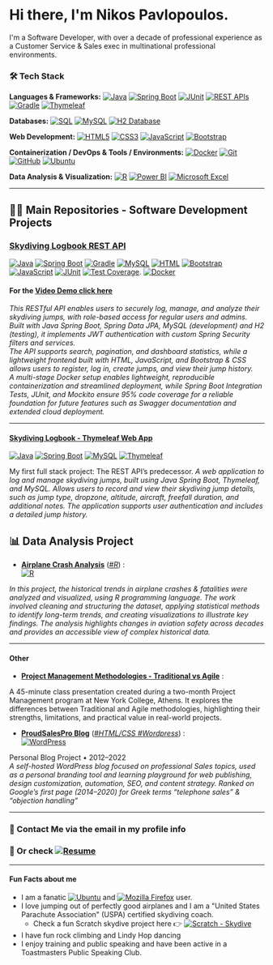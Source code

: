 # Hi there, I'm Nikos Pavlopoulos.

I'm a Software Developer, with over a decade of professional experience  as a Customer Service & Sales exec in multinational professional environments. 

### 🛠️ Tech Stack

**Languages & Frameworks:**
[![Java](https://img.shields.io/badge/-Java-007396?style=flat&logo=openjdk&logoColor=white)](#)
[![Spring Boot](https://img.shields.io/badge/-Spring%20Boot-6DB33F?style=flat&logo=spring&logoColor=white)](#)
[![JUnit](https://img.shields.io/badge/-JUnit-25A162?style=flat&logo=junit5&logoColor=white)](#)
[![REST APIs](https://img.shields.io/badge/-REST%20APIs-009688?style=flat&logo=fastapi&logoColor=white)](#)
[![Gradle](https://img.shields.io/badge/-Gradle-02303A?style=flat&logo=gradle&logoColor=white)](#)
[![Thymeleaf](https://img.shields.io/badge/-Thymeleaf-005F0F?style=flat&logo=thymeleaf&logoColor=white)](#)

**Databases:**
[![SQL](https://img.shields.io/badge/-SQL-4479A1?style=flat&logo=databricks&logoColor=white)](#)
[![MySQL](https://img.shields.io/badge/-MySQL-4479A1?style=flat&logo=mysql&logoColor=white)](#)
[![H2 Database](https://img.shields.io/badge/-H2%20Database-0000BB?style=flat&logo=h2&logoColor=white)](#)

**Web Development:**
[![HTML5](https://img.shields.io/badge/-HTML5-E34F26?style=flat&logo=html5&logoColor=white)](#)
[![CSS3](https://img.shields.io/badge/-CSS-1572B6?style=flat&logo=css3&logoColor=white)](#)
[![JavaScript](https://img.shields.io/badge/-JavaScript-F7DF1E?style=flat&logo=javascript&logoColor=black)](#)
[![Bootstrap](https://img.shields.io/badge/-Bootstrap-7952B3?style=flat&logo=bootstrap&logoColor=white)](#)

**Containerization / DevOps & Tools / Environments:**
[![Docker](https://img.shields.io/badge/-Docker-2496ED?style=flat&logo=docker&logoColor=white)](#)
[![Git](https://img.shields.io/badge/-Git-F05032?style=flat&logo=git&logoColor=white)](#)
[![GitHub](https://img.shields.io/badge/-GitHub-181717?style=flat&logo=github&logoColor=white)](#)
[![Ubuntu](https://img.shields.io/badge/-Ubuntu-E95420?style=flat&logo=ubuntu&logoColor=white)](#)

**Data Analysis & Visualization:**
[![R](https://img.shields.io/badge/-R-276DC3?style=flat&logo=r&logoColor=white)](#)
[![Power BI](https://img.shields.io/badge/-Power%20BI-F2C811?style=flat&logo=powerbi&logoColor=black)](#)
[![Microsoft Excel](https://img.shields.io/badge/-Excel-217346?style=flat&logo=microsoft-excel&logoColor=white)](#)

* * *

## 👨‍💻 Main Repositories - Software Development Projects

### **[Skydiving Logbook REST API](https://github.com/nikospavlopoulos/skydivinglogbook-spring-rest)** <br>
  [![Java](https://img.shields.io/badge/-Java-007396?style=flat&logo=openjdk&logoColor=white)](#)
  [![Spring Boot](https://img.shields.io/badge/-Spring%20Boot-6DB33F?style=flat&logo=spring&logoColor=white)](#)
  [![Gradle](https://img.shields.io/badge/-Gradle-02303A?style=flat&logo=gradle&logoColor=white)](#)
  [![MySQL](https://img.shields.io/badge/MySQL-4479A1?logo=mysql&logoColor=fff)](#)
  [![HTML](https://img.shields.io/badge/HTML-%23E34F26.svg?logo=html5&logoColor=white)](#)
  [![Bootstrap](https://img.shields.io/badge/Bootstrap-7952B3?logo=bootstrap&logoColor=fff)](#)
  [![JavaScript](https://img.shields.io/badge/JavaScript-F7DF1E?logo=javascript&logoColor=000)](#)
  [![JUnit](https://img.shields.io/badge/-JUnit-25A162?style=flat&logo=junit5&logoColor=white)](#)
  [![Test Coverage](https://img.shields.io/badge/coverage-95%25-brightgreen)](#).
  [![Docker](https://img.shields.io/badge/Docker-✔-2496ED?logo=docker&logoColor=white)](#)


#### For the [Video Demo click here](https://youtu.be/ddpZyq2-30Q?si=0WPRMsWgoW6kFFLE)

*This RESTful API enables users to securely log, manage, and analyze their skydiving jumps, with role-based access for regular users and admins. <br>
Built with Java Spring Boot, Spring Data JPA, MySQL (development) and H2 (testing), it implements JWT authentication with custom Spring Security filters and services. <br>
The API supports search, pagination, and dashboard statistics, while a lightweight frontend built with HTML, JavaScript, and Bootstrap & CSS allows users to register, log in, create jumps, and view their jump history. <br>
A multi-stage Docker setup enables lightweight, reproducible containerization and streamlined deployment, while Spring Boot Integration Tests, JUnit, and Mockito ensure 95% code coverage for a reliable foundation for future features such as Swagger documentation and extended cloud deployment.*


***

#### **[Skydiving Logbook - Thymeleaf Web App](https://github.com/nikospavlopoulos/skydivinglogbook-spring-thymeleaf)** <br>
  [![Java](https://img.shields.io/badge/-Java-007396?style=flat&logo=openjdk&logoColor=white)](#)
  [![Spring Boot](https://img.shields.io/badge/-Spring%20Boot-6DB33F?style=flat&logo=spring&logoColor=white)](#)
  [![MySQL](https://img.shields.io/badge/MySQL-4479A1?logo=mysql&logoColor=fff)](#)
  [![Thymeleaf](https://img.shields.io/badge/-Thymeleaf-005F0F?style=flat&logo=thymeleaf&logoColor=white)](#)

  
My first full stack project:  The REST API’s predecessor. *A web application to log and manage skydiving jumps, built using Java Spring Boot, Thymeleaf, and MySQL. Allows users to record and view their skydiving jump details, such as jump type, dropzone, altitude, aircraft, freefall duration, and additional notes. The application supports user authentication and includes a detailed jump history.*

## 📊 Data Analysis Project
  
- **[Airplane Crash Analysis](https://github.com/nikospavlopoulos/plane_crashes_R)**
\([*#R*](https://github.com/nikospavlopoulos/plane_crashes_R)\) :  <br> [![R](https://img.shields.io/badge/R-%23276DC3.svg?logo=r&logoColor=white)](#)

*In this project, the historical trends in airplane crashes & fatalities were analyzed and visualized, using R programming language. The work involved cleaning and structuring the dataset, applying statistical methods to identify long-term trends, and creating visualizations to illustrate key findings. The analysis highlights changes in aviation safety across decades and provides an accessible view of complex historical data.*

* * *

#### Other

- **[Project Management Methodologies - Traditional vs Agile](https://gist.github.com/nikospavlopoulos/f60bc9ad46a3d53a1b9818184592c50e)** :

A 45-minute class presentation created during a two-month Project Management program at New York College, Athens. It explores the differences between Traditional and Agile methodologies, highlighting their strengths, limitations, and practical value in real-world projects.

- **[ProudSalesPro Blog](https://github.com/nikospavlopoulos/proudsalespro)** ([*\#HTML/CSS \#Wordpress*](https://github.com/nikospavlopoulos/proudsalespro)\) : <br> [![WordPress](https://img.shields.io/badge/WordPress-%2321759B.svg?logo=wordpress&logoColor=white)](#)
 
Personal Blog Project • 2012–2022  
*A self-hosted WordPress blog focused on professional Sales topics, used as a personal branding tool and learning playground for web publishing, design customization, automation, SEO, and content strategy. Ranked on Google’s first page (2014–2020) for Greek terms “telephone sales” & “objection handling”*

* * *

### 📩 Contact Me via the email in my profile info 
### 📄 Or check [![Resume](https://img.shields.io/badge/-my%20resume-4285F4?style=flat&logo=googledocs&logoColor=white)](https://resume.nikospavlopoulos.com)

 
* * *
#### Fun Facts about me

- I am a fanatic [![Ubuntu](https://img.shields.io/badge/-Linux%20Ubuntu-E95420?style=flat&logo=ubuntu&logoColor=white)](#) and [![Mozilla Firefox](https://img.shields.io/badge/-Firefox-FF7139?style=flat&logo=firefox&logoColor=white)](#) user.
- I love jumping out of perfectly good airplanes and I am a "United States Parachute Association" (USPA) certified skydiving coach.
   - Check a fun Scratch skydive project here 👉 [![Scratch - Skydive](https://img.shields.io/badge/-Scratch%20Skydive-4D97FF?style=flat&logo=scratch&logoColor=white)](https://scratch.mit.edu/projects/1140480389)
- I have fun rock climbing and Lindy Hop dancing
- I enjoy training and public speaking and have been active in a Toastmasters Public Speaking Club.
